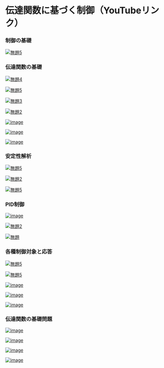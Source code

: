 # 伝達関数に基づく制御（YouTubeリンク）

### 制御の基礎

[![無題5](https://user-images.githubusercontent.com/112537733/188293703-7393b7a3-7bb1-4130-b68f-b113212c94f3.png)](https://youtu.be/fk2FTqotmFY)

### 伝達関数の基礎

[![無題4](https://user-images.githubusercontent.com/112537733/188293698-a29dda42-c322-4915-b405-23466ea04a0f.png)](https://youtu.be/Pzbbp4h8cEs)

[![無題5](https://user-images.githubusercontent.com/112537733/188293744-fe4c01da-bc65-486a-b2dd-7e57d2378686.png)](https://youtu.be/2D99L4fFLaY)

[![無題3](https://user-images.githubusercontent.com/112537733/188293697-d4af2009-0b83-4ccc-b2c7-a2fcf1f62b3b.png)](https://youtu.be/GaGLomvaAMc)

[![無題2](https://user-images.githubusercontent.com/112537733/188293696-9ec27cb1-3130-423c-ab2f-ab25c12f4ece.png)](https://youtu.be/HDj_VLdnXEs)

[![image](https://user-images.githubusercontent.com/112537733/188294034-8a80452f-8793-4448-a306-fcd88e9bf49f.png)](https://youtu.be/z_gHRqTXit4)

[![image](https://user-images.githubusercontent.com/112537733/188294138-d5b5cf7f-7e5b-47b5-88f7-1cc37332f82e.png)](https://youtu.be/5EAIimasPw8)

[![image](https://user-images.githubusercontent.com/112537733/188294109-b76718b3-b589-4a4e-9248-15c182031484.png)](https://youtu.be/p2IlyC8U3hM)

### 安定性解析

[![無題5](https://user-images.githubusercontent.com/112537733/188293618-2f5ca513-df65-4e19-a202-25f89a213b8d.jpg)](https://youtu.be/y0MiqUgr764)

[![無題2](https://user-images.githubusercontent.com/112537733/188293620-70f08ee3-9a9f-47ce-87ea-bf115cb3390d.png)](https://youtu.be/Lb66qJfaCeY)

[![無題5](https://user-images.githubusercontent.com/112537733/188293596-2a5872ff-eba9-43a1-b06c-916454079e93.jpg)](https://youtu.be/LPQO6L3cWeo)


### PID制御

[![image](https://user-images.githubusercontent.com/112537733/188293994-d61386cf-1e34-4eff-9a3b-39e41a994838.png)](https://youtu.be/AgfYQfgPUAw)

[![無題2](https://user-images.githubusercontent.com/112537733/188293548-4b19b342-38de-460b-b0b6-9fdda7aaa5f6.png)](https://youtu.be/YIWsP68oo88)

[![無題](https://user-images.githubusercontent.com/112537733/188293546-ad34e732-66ca-47cb-8ded-75ab07b92b3a.jpg)](https://youtu.be/p00t2Wp9vF4)

### 各種制御対象と応答

[![無題5](https://user-images.githubusercontent.com/112537733/188293884-d0d13621-1e71-400f-bcd0-393f603736e7.png)](https://youtu.be/5iQNtNEHIFk)

[![無題5](https://user-images.githubusercontent.com/112537733/188293904-211466a4-0629-4794-aa48-eefcb3274ae6.png)](https://youtu.be/anUiIXd-rok)

[![image](https://user-images.githubusercontent.com/112537733/188293917-576f553b-c3e0-463f-9b87-0cda4e468416.png)](https://youtu.be/YfWD5c9pjhI)

[![image](https://user-images.githubusercontent.com/112537733/188293930-d1ab393c-2c70-4723-ab12-6b77fb6b816e.png)](https://youtu.be/jWK4wZujaQ0)

[![image](https://user-images.githubusercontent.com/112537733/188293934-0d42c8b1-c045-47d6-b825-37477fcc2a63.png)](https://youtu.be/JECBkU4m7hc)

### 伝達関数の基礎問題

[![image](https://user-images.githubusercontent.com/112537733/188293965-19aa63bc-fe1d-4367-a028-456ba4b7410b.png)](https://youtu.be/8c0acnbRvp0)

[![image](https://user-images.githubusercontent.com/112537733/188293967-0d38f942-66f6-43ae-b39a-60d02aefcd99.png)](https://youtu.be/JjX9mjQmF_8)

[![image](https://user-images.githubusercontent.com/112537733/188293970-84cc36b5-e610-45e2-8d13-b1e12df81e88.png)](https://youtu.be/6YOe4FDZN7w)

[![image](https://user-images.githubusercontent.com/112537733/188293971-2fd684fc-0b5b-4ef1-8ed2-075abec8c690.png)](https://youtu.be/bcv0yFetbts)
